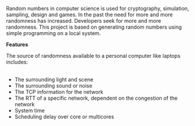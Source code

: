 Random numbers in computer science is used for cryptography, simulation, sampling, design and games. In the past the need for more and more randomness has increased. Developers seek for more and more randomness. This project is based on generating random numbers using simple programming on a local system.

**Features** 

The source of randomness available to a personal computer like laptops includes:   
 

-   The surrounding light and scene
-   The surrounding sound or noise
-   The TCP information for the network
-   The RTT of a specific network, dependent on the congestion of the network
-   System time
-   Scheduling delay over core or multicores